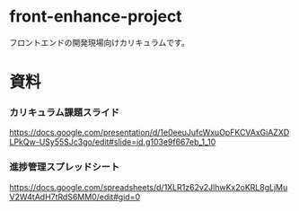 # front-enhance-project
フロントエンドの開発現場向けカリキュラムです。

# 資料
### カリキュラム課題スライド
https://docs.google.com/presentation/d/1e0eeuJufcWxuOpFKCVAxGiAZXDLPkQw-USy55SJc3go/edit#slide=id.g103e9f667eb_1_10

### 進捗管理スプレッドシート
https://docs.google.com/spreadsheets/d/1XLR1z62v2JlhwKx2oKRL8gLjMuV2W4tAdH7tRdS6MM0/edit#gid=0
